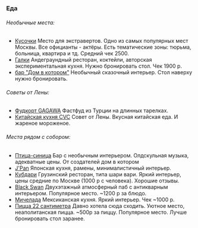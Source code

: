 

### Еда
###### Необычные места:
- [Кусочки](https://yandex.ru/maps/org/kusochki/1292093992/reviews/?ll=37.607563%2C55.713834&source=serp_navig&tab=reviews&z=14) Место для экстравертов. Одно из самых популярных мест Москвы. Все официанты - актёры. Есть тематические зоны: тюрьма, больница, квартира и тд. Средний чек 2500.
- [Галки](https://yandex.ru/maps/org/galki/115736401897/reviews/?ll=37.608212%2C55.764987&z=16) Андеграундный ресторан, коктейли, авторская экспериментальная кухня. Нужно бронировать стол. Чек 1900 р.
- [бар "Дом в котором"](https://yandex.ru/maps/org/dom_v_kotorom/107753041451/gallery/?ll=37.645419%2C55.758565&mode=search&sll=37.645419%2C55.758565&source=serp_navig&tab=gallery&text=Бар%20«Дом%2C%20в%20котором»&z=15) Необычный сказочный интерьер. Стол наверху нужно бронировать.
###### Советы от Лены:
- [Фудкорт GAGAWA](https://yandex.ru/maps/org/gagawa/30622641844/?indoorLevel=3&ll=37.589560%2C55.706883&source=serp_navig&z=16.7) Фастфуд из Турции на длинных тарелках.
- [Китайская кухня CVC](https://yandex.ru/maps/213/moscow/chain/cvc_kitajskaja_kuhnja/67298370143/?ll=37.668329%2C55.700843&sll=37.753321%2C55.700843&source=serp_navig&sspn=0.275090%2C0.157354&z=11.63) Совет от Лены. Вкусная китайская еда. И жареное мороженое.
###### Места рядом с собором:
- [Птица-синица](https://yandex.ru/maps/org/ptitsa_sinitsa/85895980733/?azimuth=6.271886021914059&ll=37.636779%2C55.756103&source=serp_navig&z=15.91) Бар с необычным интерьером. Олдскульная музыка, адекватные цены. От создателей дом в котором
- [J'Pan](https://yandex.ru/maps/org/j_pan/241398537575/?ll=37.633278%2C55.754552&source=serp_navig&z=16) Японская кухня, рамены, минималистичный интерьер.
- [Кубдари](https://yandex.ru/maps/org/kubdari/191778098548/?ll=37.632470%2C55.754679&source=serp_navig&z=16) Грузинский ресторан, типа шари вари. Яркий интерьер, цены средние по Москве (1000 р с человека). Хорошие отзывы.
- [Black Swan](https://yandex.ru/maps/org/the_black_swan/45273873544/?ll=37.633404%2C55.754031&source=serp_navig&z=16) Двухэтажный атмосферный паб с антикварным интерьером. Популярное место. ~1200 р за блюдо.
- [Мичелада](https://yandex.ru/maps/org/michelada/37098848122/?ll=37.629901%2C55.757222&source=serp_navig&z=16) Мексиканская кухня. Яркий интерьер. Чек ~1000 р.
- [Пицца 22 сантиметра](https://yandex.ru/maps/org/pitstsa_22_santimetra/54921714191/?ll=37.633404%2C55.754031&source=serp_navig&z=16) Давно хотела сюда сходить. Уютное место, неаполитанская пицца. ~500р за пиццу. Популярное место. Лучше бронировать стол заранее.

